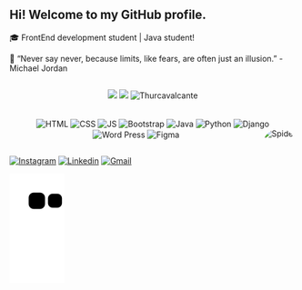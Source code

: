 ## Hi! Welcome to my GitHub profile.

<div>
  <p>🎓 FrontEnd development student | Java student!</p>
  <p>🧠 “Never say never, because limits, like fears, are often just an illusion.” - Michael Jordan</p>
</div>

##

<div align="center">
  <img  width="48%" src="https://github-readme-stats.vercel.app/api?username=Thurcavalcante&theme=dracula&show_icons=true" />
  <img  width="47%" src="https://github-readme-stats.vercel.app/api/top-langs/?username=Thurcavalcante&theme=dracula&layout=compact" />
  <img height="185em" src="https://github-readme-streak-stats.herokuapp.com/?user=Thurcavalcante&theme=dracula" alt="Thurcavalcante" />
</div>

<div style="display: inline_block"><br/>
<p align="center">
  <img align="center" alt="HTML" height="40" width="40" src="">
  <img align="center" alt="CSS" height="40" width="40" src="">
  <img align="center" alt="JS" height="40" width="40" src="">
  <img align="center" alt="Bootstrap" height="40" width="40" src="">
  <img align="center" alt="Java" height="40" width="40" src="">
  <img align="center" alt="Python" height="40" width="40" src="">
  <img align="center" alt="Django" height="40" width="40" src="">
  <img align="center" alt="Word Press" height="40" width="40" src="">
  <img align="center" alt="Figma" height="40" width="40" src="">
  
  <img align="right" alt="Spider" height="150" style="border-radius:50px;" src="https://media.giphy.com/media/1r8YvFB47nAsAy36mp/giphy.gif">
 </p>
</div>

##

[![Instagram](https://img.shields.io/badge/Instagram-E4405F?style=for-the-badge&logo=instagram&logoColor=white)](https://www.instagram.com/thurcavalcante/)
[![Linkedin](https://img.shields.io/badge/LinkedIn-0077B5?style=for-the-badge&logo=linkedin&logoColor=white)](www.linkedin.com/in/thur-cavalcante)
[![Gmail](https://img.shields.io/badge/Gmail-D14836?style=for-the-badge&logo=gmail&logoColor=white)](cavalcantethur@gmail.com)

![Snake animation](https://github.com/FragaInDev/FragaInDev/blob/output/github-contribution-grid-snake.svg)
